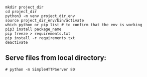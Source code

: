 ```
mkdir project_dir
cd project_dir
python3 -m venv project_dir_env
source project_dir_env/bin/activate
which python or pip list # to confirm that the env is working
pip3 install package_name 
pip freeze > requirements.txt
pip install -r requirements.txt
deactivate
```

## Serve files from local directory:
```
# python -m SimpleHTTPServer 80
```